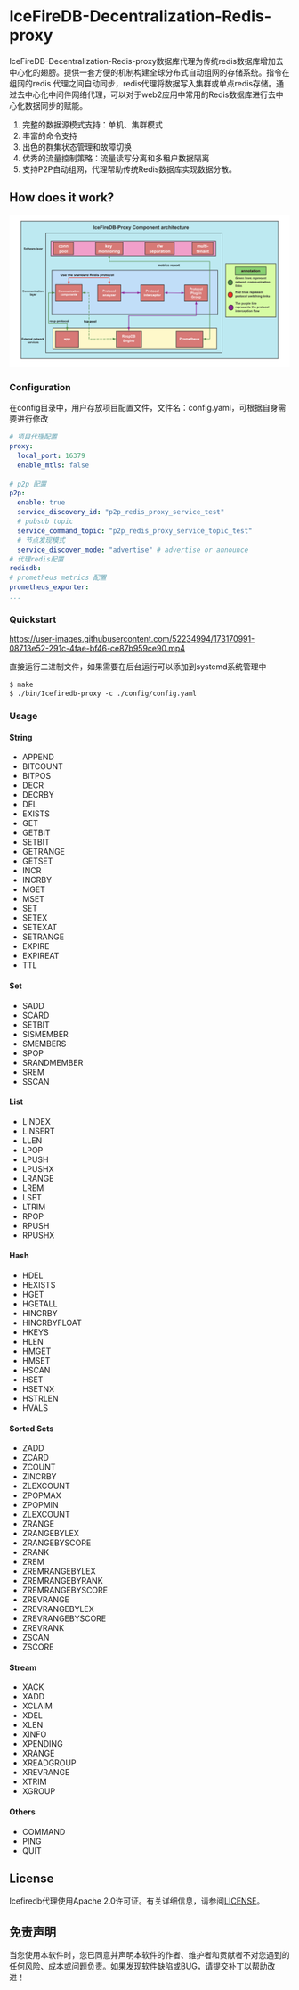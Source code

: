 # IceFireDB-Decentralization-Redis-proxy

IceFireDB-Decentralization-Redis-proxy数据库代理为传统redis数据库增加去中心化的翅膀。提供一套方便的机制构建全球分布式自动组网的存储系统。指令在组网的redis 代理之间自动同步，redis代理将数据写入集群或单点redis存储。通过去中心化中间件网络代理，可以对于web2应用中常用的Redis数据库进行去中心化数据同步的赋能。

1. 完整的数据源模式支持：单机、集群模式
2. 丰富的命令支持
3. 出色的群集状态管理和故障切换
4. 优秀的流量控制策略：流量读写分离和多租户数据隔离
6. 支持P2P自动组网，代理帮助传统Redis数据库实现数据分散。

## How does it work?

![comp-archotecture](./docs/comp-archotecture.png)


### Configuration

在config目录中，用户存放项目配置文件，文件名：config.yaml，可根据自身需要进行修改

```yaml
# 项目代理配置
proxy:
  local_port: 16379
  enable_mtls: false

# p2p 配置
p2p:
  enable: true
  service_discovery_id: "p2p_redis_proxy_service_test"
  # pubsub topic
  service_command_topic: "p2p_redis_proxy_service_topic_test"
  # 节点发现模式
  service_discover_mode: "advertise" # advertise or announce
# 代理redis配置
redisdb:
# prometheus metrics 配置
prometheus_exporter:
...
```

### Quickstart

https://user-images.githubusercontent.com/52234994/173170991-08713e52-291c-4fae-bf46-ce87b959ce90.mp4

直接运行二进制文件，如果需要在后台运行可以添加到systemd系统管理中
```shell
$ make
$ ./bin/Icefiredb-proxy -c ./config/config.yaml
```

### Usage

#### String
* APPEND
* BITCOUNT
* BITPOS
* DECR
* DECRBY
* DEL
* EXISTS
* GET
* GETBIT
* SETBIT
* GETRANGE
* GETSET
* INCR
* INCRBY
* MGET
* MSET
* SET
* SETEX
* SETEXAT
* SETRANGE
* EXPIRE
* EXPIREAT
* TTL


#### Set
* SADD
* SCARD
* SETBIT
* SISMEMBER
* SMEMBERS
* SPOP
* SRANDMEMBER
* SREM
* SSCAN

#### List
* LINDEX
* LINSERT
* LLEN
* LPOP
* LPUSH
* LPUSHX
* LRANGE
* LREM
* LSET
* LTRIM
* RPOP
* RPUSH
* RPUSHX

#### Hash
* HDEL
* HEXISTS
* HGET
* HGETALL
* HINCRBY
* HINCRBYFLOAT
* HKEYS
* HLEN
* HMGET
* HMSET
* HSCAN
* HSET
* HSETNX
* HSTRLEN
* HVALS

#### Sorted Sets
* ZADD
* ZCARD
* ZCOUNT
* ZINCRBY
* ZLEXCOUNT
* ZPOPMAX
* ZPOPMIN
* ZLEXCOUNT
* ZRANGE
* ZRANGEBYLEX
* ZRANGEBYSCORE
* ZRANK
* ZREM
* ZREMRANGEBYLEX
* ZREMRANGEBYRANK
* ZREMRANGEBYSCORE
* ZREVRANGE
* ZREVRANGEBYLEX
* ZREVRANGEBYSCORE
* ZREVRANK
* ZSCAN
* ZSCORE

#### Stream
* XACK
* XADD
* XCLAIM
* XDEL
* XLEN
* XINFO
* XPENDING
* XRANGE
* XREADGROUP
* XREVRANGE
* XTRIM
* XGROUP


#### Others

* COMMAND
* PING
* QUIT

## License
Icefiredb代理使用Apache 2.0许可证。有关详细信息，请参阅[LICENSE](.LICENSE)。

## 免责声明
当您使用本软件时，您已同意并声明本软件的作者、维护者和贡献者不对您遇到的任何风险、成本或问题负责。如果发现软件缺陷或BUG，请提交补丁以帮助改进！
